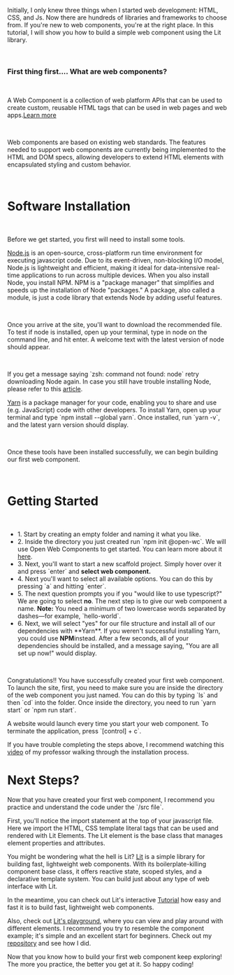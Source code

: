 
<p>Initially, I only knew three things when I started web development: HTML, CSS, and Js. Now there are hundreds of libraries and frameworks to choose from. If you're new to web components, you're at the right place. In this tutorial, I will show you how to build a simple web component using the Lit library.</p>
<br>
<h3> First thing first.... What are web components?</h3>
<br>
<p>A Web Component is a collection of web platform APIs that can be used to create custom, reusable HTML tags that can be used in web pages and web apps.<a href= "https://developer.mozilla.org/en-US/docs/Web/Web_Components" target="_blank">Learn more</a></p>
<br>
<p>Web components are based on existing web standards. The features needed to support web components are currently being implemented to the HTML and DOM specs, allowing developers to extend HTML elements with encapsulated styling and custom behavior.</p>
<br>
<h1>Software Installation</h1>
<br>
<p>Before we get started, you first will need to install some tools.</p>

<p><a href="https://nodejs.org/en/" target="_blank">Node.js</a> is an open-source, cross-platform run time environment for executing javascript code. Due to its event-driven, non-blocking I/O model, Node.js is lightweight and efficient, making it ideal for data-intensive real-time applications to run across multiple devices. When you also install Node, you install NPM. NPM is a "package manager" that simplifies and speeds up the installation of Node "packages." A package, also called a module, is just a code library that extends Node by adding useful features.</p>
<br>
<p>Once you arrive at the site, you'll want to download the recommended file. To test if node is installed, open up your terminal, type in node on the command line, and hit enter. A welcome text with the latest version of node should appear.</p>
<br>
<p>If you get a message saying `zsh: command not found: node` retry downloading Node again. In case you still have trouble installing Node, please refer to this <a href="https://nodesource.com/blog/installing-nodejs-tutorial-mac-os-x/">article</a>.</p>

<p><a href="https://classic.yarnpkg.com/en/docs/install#mac-stable" target="_blank">Yarn</a> is a package manager for your code, enabling you to share and use (e.g. JavaScript) code with other developers. To install Yarn, open up your terminal and type `npm install --global yarn`. Once installed, run `yarn -v`, and the latest yarn version should display.</p>
<br>
<p>Once these tools have been installed successfully, we can begin building our first web component.</p>
<br>
<h1>Getting Started</h1>
</br>
<ul>
    <li>1. Start by creating an empty folder and naming it what you like.</li>
    <li>2. Inside the directory you just created run `npm init @open-wc`. We will use Open Web Components to get started. You can learn more about it <a href="https://open-wc.org/docs/" target="_blank">here</a>.</li>
    <li>3. Next, you'll want to start a new scaffold project. Simply hover over it and press `enter` and <b>select web component.</b></li>
    <li>4.  Next you'll want to select all available options. You can do this by pressing `a` and hitting `enter`.</li>
    <li>5. The next question prompts you if you "would like to use typescript?" We are going to select <b>no</b>. The next step is to give our web component a name. <b>Note:</b> You need a minimum of two lowercase words separated by dashes—for example, `hello-world`.</li>
    <li>6. Next, we will select "yes" for our file structure and install all of our dependencies with **Yarn**. If you weren't successful installing Yarn, you could use <b>NPM</b>instead. After a few seconds, all of your dependencies should be installed, and a message saying, "You are all set up now!" would display.</li>
</ul>
<br>
<p>Congratulations!! You have successfully created your first web component. To launch the site, first, you need to make sure you are inside the directory of the web component you just named. You can do this by typing `ls` and then `cd` into the folder. Once inside the directory, you need to run `yarn start` or `npm run start`.</p>

<p>A website would launch every time you start your web component. To terminate the application, press `[control] + c`.</p>

<p>If you have trouble completing the steps above, I recommend watching this <a href="https://www.youtube.com/watch?v=r_mio0e6v1g" target="_blank">video</a> of my professor walking through the installation process.</p>

<h1>Next Steps?</h1>
<p>Now that you have created your first web component, I recommend you practice and understand the code under the `/src file`.</p>

<p>First, you'll notice the import statement at the top of your javascript file. Here we import the HTML, CSS template literal tags that can be used and rendered with Lit Elements. The Lit element is the base class that manages element properties and attributes.</p>

<p>You might be wondering what the hell is Lit? <a href="https://lit.dev/docs/"target="_blank">Lit</a> is a simple library for building fast, lightweight web components. With its boilerplate-killing component base class, it offers reactive state, scoped styles, and a declarative template system. You can build just about any type of web interface with Lit.</p>

<p>In the meantime, you can check out Lit's interactive <a href="https://lit.dev/tutorial/" target="_blank">Tutorial</a> how easy and fast it is to build fast, lightweight web components.</p>

<p>Also, check out <a href="https://lit.dev/playground/" target="_blank">Lit's playground</a>, where you can view and play around with different elements. I recommend you try to resemble the component example; it's simple and an excellent start for beginners. Check out my <a href="https://github.com/reyes-edwin/IST402_Lab-1" target="_blank">repository</a> and see how I did.</p>

<p>Now that you know how to build your first web component keep exploring! The more you practice, the better you get at it. So happy coding!</p>
